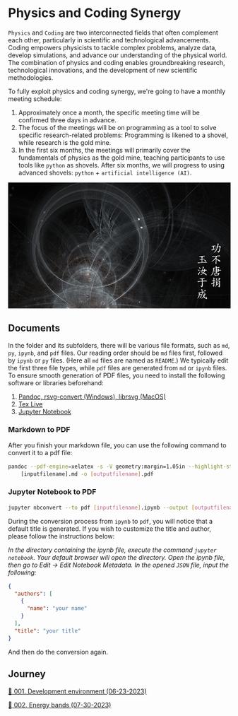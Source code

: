 <!-- [![Code style: yapf pep8](./figs/code_style_yapf.svg)](https://github.com/google/yapf) -->

# Physics and Coding Synergy 

`Physics` and `Coding` are two interconnected fields that often complement each other, particularly in scientific and technological advancements. Coding empowers physicists to tackle complex problems, analyze data, develop simulations, and advance our understanding of the physical world. The combination of physics and coding enables groundbreaking research, technological innovations, and the development of new scientific methodologies.

To fully exploit physics and coding synergy, we're going to have a monthly meeting schedule:

1. Approximately once a month, the specific meeting time will be confirmed three days in advance.
2. The focus of the meetings will be on programming as a tool to solve specific research-related problems: Programming is likened to a shovel, while research is the gold mine.
3. In the first six months, the meetings will primarily cover the fundamentals of physics as the gold mine, teaching participants to use tools like `python` as shovels. After six months, we will progress to using advanced shovels: `python` + `artificial intelligence (AI)`.

![Physics and Coding Synergy: Here we use a picture of fractal to imply such ethereal synergy.](./fractal.png "Physics and coding synergy")

## Documents

In the folder and its subfolders, there will be various file formats, such as `md`, `py`, `ipynb`, and `pdf` files. Our reading order should be `md` files first, followed by `ipynb` or `py` files. (Here all `md` files are named as `README`.) We typically edit the first three file types, while `pdf` files are generated from `md` or `ipynb` files. 
To ensure smooth generation of PDF files, you need to install the following software or libraries beforehand:

1. [Pandoc, rsvg-convert (Windows), librsvg (MacOS)](https://pandoc.org/installing.html)
2. [Tex Live](https://tug.org/texlive/)
3. [Jupyter Notebook](https://jupyter.org/install)

### Markdown to PDF 

After you finish your markdown file, you can use the following command to convert it to a pdf file:

```bash
pandoc --pdf-engine=xelatex -s -V geometry:margin=1.05in --highlight-style breezedark 
    [inputfilename].md -o [outputfilename].pdf
```

### Jupyter Notebook to PDF

```bash
jupyter nbconvert --to pdf [inputfilename].ipynb --output [outputfilename].pdf
```
During the conversion process from `ipynb` to `pdf`, you will notice that a default title is generated. If you wish to customize the title and author, please follow the instructions below:

*In the directory containing the ipynb file, execute the command `jupyter notebook`. Your default browser will open the directory. Open the ipynb file, then go to Edit $\rightarrow$ Edit Notebook Metadata. In the opened `JSON` file, input the following:*
```json
{
  "authors": [
    {
      "name": "your name"
    }
  ],
  "title": "your title"
}
```
And then do the conversion again.


## Journey

<a href="./001_development-environment/README.md" alt="Please see the link for details">:link: 001. Development environment (06-23-2023)</a>

<a href="./002_energy-bands/README.md" alt="Please see the link for details">:link: 002. Energy bands (07-30-2023)</a>